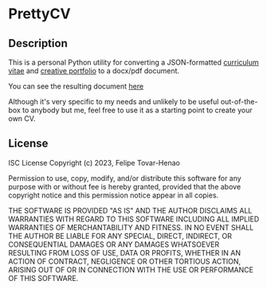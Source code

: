# PrettyCV
## Description

This is a personal Python utility for converting a JSON-formatted [curriculum vitae](https://raw.githubusercontent.com/felipetovarhenao/felipetovarhenao.github.io/main/src/json/cv.json) and [creative portfolio](https://raw.githubusercontent.com/felipetovarhenao/felipetovarhenao.github.io/main/src/json/work-catalog.json) to a docx/pdf document.

You can see the resulting document [here](https://d2cqospqxtt8fw.cloudfront.net/personal-website/cv.pdf)

Although it's very specific to my needs and unlikely to be useful out-of-the-box to anybody but me, feel free to use it as a starting point to create your own CV.

## License

ISC License
Copyright (c) 2023, Felipe Tovar-Henao

Permission to use, copy, modify, and/or distribute this software for any purpose with or without fee is hereby granted, provided that the above copyright notice and this permission notice appear in all copies.

THE SOFTWARE IS PROVIDED "AS IS" AND THE AUTHOR DISCLAIMS ALL WARRANTIES WITH REGARD TO THIS SOFTWARE INCLUDING ALL IMPLIED WARRANTIES OF MERCHANTABILITY AND FITNESS. IN NO EVENT SHALL THE AUTHOR BE LIABLE FOR ANY SPECIAL, DIRECT, INDIRECT, OR CONSEQUENTIAL DAMAGES OR ANY DAMAGES WHATSOEVER RESULTING FROM LOSS OF USE, DATA OR PROFITS, WHETHER IN AN ACTION OF CONTRACT, NEGLIGENCE OR OTHER TORTIOUS ACTION, ARISING OUT OF OR IN CONNECTION WITH THE USE OR PERFORMANCE OF THIS SOFTWARE.

